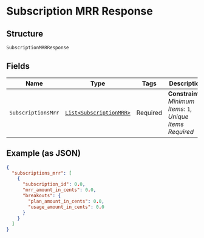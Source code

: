
# Subscription MRR Response

## Structure

`SubscriptionMRRResponse`

## Fields

| Name | Type | Tags | Description | Getter | Setter |
|  --- | --- | --- | --- | --- | --- |
| `SubscriptionsMrr` | [`List<SubscriptionMRR>`](../../doc/models/subscription-mrr.md) | Required | **Constraints**: *Minimum Items*: `1`, *Unique Items Required* | List<SubscriptionMRR> getSubscriptionsMrr() | setSubscriptionsMrr(List<SubscriptionMRR> subscriptionsMrr) |

## Example (as JSON)

```json
{
  "subscriptions_mrr": [
    {
      "subscription_id": 0.0,
      "mrr_amount_in_cents": 0.0,
      "breakouts": {
        "plan_amount_in_cents": 0.0,
        "usage_amount_in_cents": 0.0
      }
    }
  ]
}
```

